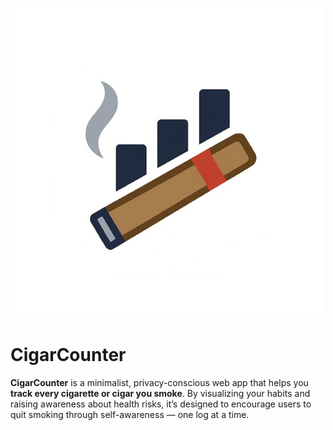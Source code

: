 ![](./public/logo.png)

# CigarCounter 

**CigarCounter** is a minimalist, privacy-conscious web app that helps you **track every cigarette or cigar you smoke**. By visualizing your habits and raising awareness about health risks, it’s designed to encourage users to quit smoking through self-awareness — one log at a time.
